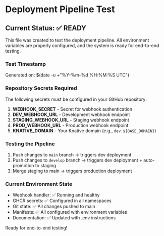 # Deployment Pipeline Test

## Current Status: ✅ READY

This file was created to test the deployment pipeline. All environment variables are properly configured, and the system is ready for end-to-end testing.

### Test Timestamp
Generated on: $(date -u +"%Y-%m-%d %H:%M:%S UTC")

### Repository Secrets Required

The following secrets must be configured in your GitHub repository:

1. **WEBHOOK_SECRET** - Secret for webhook authentication 
2. **DEV_WEBHOOK_URL** - Development webhook endpoint
3. **STAGING_WEBHOOK_URL** - Staging webhook endpoint  
4. **PROD_WEBHOOK_URL** - Production webhook endpoint
5. **KNATIVE_DOMAIN** - Your Knative domain (e.g., `dev.${BASE_DOMAIN}`)

### Testing the Pipeline

1. Push changes to `main` branch → triggers dev deployment
2. Push changes to `develop` branch → triggers dev deployment + auto-promotion to staging
3. Merge staging to main → triggers production deployment

### Current Environment State

- Webhook handler: ✅ Running and healthy
- GHCR secrets: ✅ Configured in all namespaces  
- Git state: ✅ All changes pushed to main
- Manifests: ✅ All configured with environment variables
- Documentation: ✅ Updated with .env instructions

Ready for end-to-end testing!
